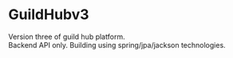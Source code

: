 # GuildHubv3


Version three of guild hub platform.  
Backend API only.
Building using spring/jpa/jackson technologies.

